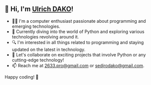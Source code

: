 ## 👋 Hi, I'm [Ulrich DAKO](https://github.com/Suld26-33)!

- 👨‍💻 I'm a computer enthusiast passionate about programming and emerging technologies.
- 🌱 Currently diving into the world of Python and exploring various technologies revolving around it.
- 🔍 I'm interested in all things related to programming and staying updated on the latest in technology.
- 💬 Let's collaborate on exciting projects that involve Python or any cutting-edge technology!
- 📫 Reach me at [2633.pro@gmail.com](mailto:2633.pro@gmail.com) or [sedjrodako@gmail.com](mailto:sedjrodako@gmail.com).

Happy coding! 🚀

<!---
Suld26-33/Suld26-33 is a ✨ special ✨ repository because its `README.md` (this file) appears on your GitHub profile.
You can click the Preview link to take a look at your changes.
--->

